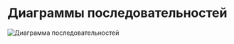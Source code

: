# Диаграммы последовательностей

![Диаграмма последовательностей](../../Images/Diagrams/Sequence.png)

